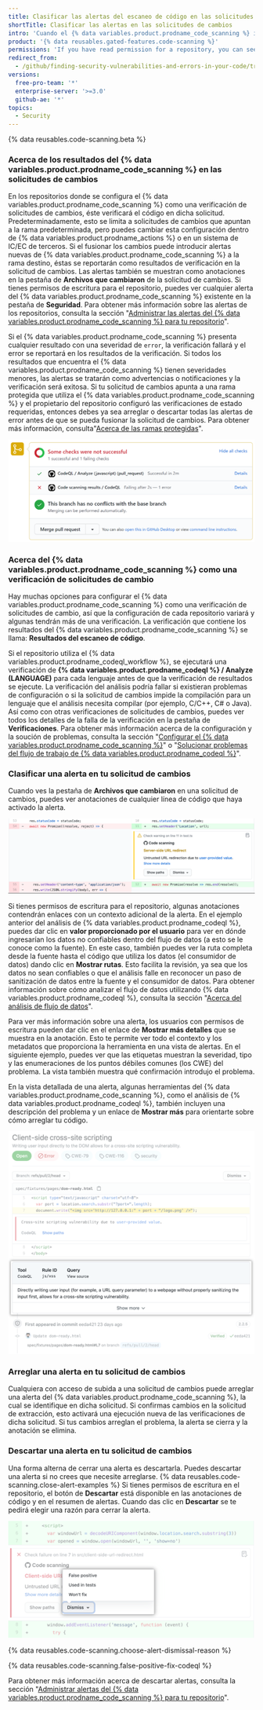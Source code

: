```yaml
---
title: Clasificar las alertas del escaneo de código en las solicitudes de cambios
shortTitle: Clasificar las alertas en las solicitudes de cambios
intro: 'Cuando el {% data variables.product.prodname_code_scanning %} identifica un problema en una solicitud de extracción, puedes revisar el código que se ha resaltado y resolver la alerta.'
product: '{% data reusables.gated-features.code-scanning %}'
permissions: 'If you have read permission for a repository, you can see annotations on pull requests. With write permission, you can see detailed information and resolve {% data variables.product.prodname_code_scanning %} alerts for that repository.'
redirect_from:
  - /github/finding-security-vulnerabilities-and-errors-in-your-code/triaging-code-scanning-alerts-in-pull-requests
versions:
  free-pro-team: '*'
  enterprise-server: '>=3.0'
  github-ae: '*'
topics:
  - Security
---
```


<!--For this article in earlier GHES versions, see /content/github/finding-security-vulnerabilities-and-errors-in-your-code-->

{% data reusables.code-scanning.beta %}

### Acerca de los resultados del {% data variables.product.prodname_code_scanning %} en las solicitudes de cambios

En los repositorios donde se configura el {% data variables.product.prodname_code_scanning %} como una verificación de solicitudes de cambios, éste verificará el código en dicha solicitud. Predeterminadamente, esto se limita a solicitudes de cambios que apuntan a la rama predeterminada, pero puedes cambiar esta configuración dentro de {% data variables.product.prodname_actions %} o en un sistema de IC/EC de terceros. Si el fusionar los cambios puede introducir alertas nuevas de {% data variables.product.prodname_code_scanning %} a la rama destino, éstas se reportarán como resultados de verificación en la solicitud de cambios. Las alertas también se muestran como anotaciones en la pestaña de **Archivos que cambiaron** de la solicitud de cambios. Si tienes permisos de escritura para el repositorio, puedes ver cualquier alerta del {% data variables.product.prodname_code_scanning %} existente en la pestaña de **Seguridad**. Para obtener más información sobre las alertas de los repositorios, consulta la sección "[Administrar las alertas del {% data variables.product.prodname_code_scanning %} para tu repositorio](/code-security/secure-coding/managing-code-scanning-alerts-for-your-repository)".

Si el {% data variables.product.prodname_code_scanning %} presenta cualquier resultado con una severidad de `error`, la verificación fallará y el error se reportará en los resultados de la verificación. Si todos los resultados que encuentra el {% data variables.product.prodname_code_scanning %} tienen severidades menores, las alertas se tratarán como advertencias o notificaciones y la verificación será exitosa. Si tu solicitud de cambios apunta a una rama protegida que utiliza el {% data variables.product.prodname_code_scanning %} y el propietario del repositorio configuró las verificaciones de estado requeridas, entonces debes ya sea arreglar o descartar todas las alertas de error antes de que se pueda fusionar la solicitud de cambios. Para obtener más información, consulta"[Acerca de las ramas protegidas](/github/administering-a-repository/about-protected-branches#require-status-checks-before-merging)".

![Verificación fallida del {% data variables.product.prodname_code_scanning %} en una solicitud de cambios](/assets/images/help/repository/code-scanning-check-failure.png)

### Acerca del {% data variables.product.prodname_code_scanning %} como una verificación de solicitudes de cambio

Hay muchas opciones para configurar el {% data variables.product.prodname_code_scanning %} como una verificación de solicitudes de cambio, así que la configuración de cada repositorio variará y algunas tendrán más de una verificación. La verificación que contiene los resultados del {% data variables.product.prodname_code_scanning %} se llama: **Resultados del escaneo de código**.

Si el repositorio utiliza el {% data variables.product.prodname_codeql_workflow %}, se ejecutará una verificación de **{% data variables.product.prodname_codeql %} / Analyze (LANGUAGE)** para cada lenguaje antes de que la verificación de resultados se ejecute. La verificación del análisis podría fallar si existieran problemas de configuración o si la solicitud de cambios impide la compilación para un lenguaje que el análisis necesita compilar (por ejemplo, C/C++, C# o Java). Así como con otras verificaciones de solicitudes de cambios, puedes ver todos los detalles de la falla de la verificación en la pestaña de **Verificaciones**. Para obtener más información acerca de la configuración y la soución de problemas, consulta la sección "[Configurar el {% data variables.product.prodname_code_scanning %}](/code-security/secure-coding/configuring-code-scanning)" o "[Solucionar problemas del flujo de trabajo de {% data variables.product.prodname_codeql %}](/code-security/secure-coding/troubleshooting-the-codeql-workflow)".

### Clasificar una alerta en tu solicitud de cambios

Cuando ves la pestaña de **Archivos que cambiaron** en una solicitud de cambios, puedes ver anotaciones de cualquier línea de código que haya activado la alerta.

![Anotación de alerta dentro de un diff de una solicitud de cambios](/assets/images/help/repository/code-scanning-pr-annotation.png)

Si tienes permisos de escritura para el repositorio, algunas anotaciones contendrán enlaces con un contexto adicional de la alerta. En el ejemplo anterior del análisis de {% data variables.product.prodname_codeql %}, puedes dar clic en **valor proporcionado por el usuario** para ver en dónde ingresarían los datos no confiables dentro del flujo de datos (a esto se le conoce como la fuente). En este caso, también puedes ver la ruta completa desde la fuente hasta el código que utiliza los datos (el consumidor de datos) dando clic en **Mostrar rutas**. Esto facilita la revisión, ya sea que los datos no sean confiables o que el análisis falle en reconocer un paso de sanitización de datos entre la fuente y el consumidor de datos. Para obtener información sobre cómo analizar el flujo de datos utilizando {% data variables.product.prodname_codeql %}, consulta la sección "[Acerca del análisis de flujo de datos](https://codeql.github.com/docs/writing-codeql-queries/about-data-flow-analysis/)".

Para ver más información sobre una alerta, los usuarios con permisos de escritura pueden dar clic en el enlace de **Mostrar más detalles** que se muestra en la anotación. Esto te permite ver todo el contexto y los metadatos que proporciona la herramienta en una vista de alertas. En el siguiente ejemplo, puedes ver que las etiquetas muestran la severidad, tipo y las enumeraciones de los puntos débiles comunes (los CWE) del problema. La vista también muestra qué confirmación introdujo el problema.

En la vista detallada de una alerta, algunas herramientas del {% data variables.product.prodname_code_scanning %}, como el análisis de {% data variables.product.prodname_codeql %}, también incluyen una descripción del problema y un enlace de **Mostrar más** para orientarte sobre cómo arreglar tu código.

![Descripción de alerta y enlace para mostrar más información](/assets/images/help/repository/code-scanning-pr-alert.png)

### Arreglar una alerta en tu solicitud de cambios

Cualquiera con acceso de subida a una solicitud de cambios puede arreglar una alerta del {% data variables.product.prodname_code_scanning %}, la cual se identifique en dicha solicitud. Si confirmas cambios en la solicitud de extracción, esto activará una ejecución nueva de las verificaciones de dicha solicitud. Si tus cambios arreglan el problema, la alerta se cierra y la anotación se elimina.

### Descartar una alerta en tu solicitud de cambios

Una forma alterna de cerrar una alerta es descartarla. Puedes descartar una alerta si no crees que necesite arreglarse. {% data reusables.code-scanning.close-alert-examples %} Si tienes permisos de escritura en el repositorio, el botón de **Descartar** está disponible en las anotaciones de código y en el resumen de alertas. Cuando das clic en **Descartar** se te pedirá elegir una razón para cerrar la alerta.

![Elegir una razón para descartar una alerta](/assets/images/help/repository/code-scanning-alert-close-drop-down.png)

{% data reusables.code-scanning.choose-alert-dismissal-reason %}

{% data reusables.code-scanning.false-positive-fix-codeql %}

Para obtener más información acerca de descartar alertas, consulta la sección "[Administrar alertas del {% data variables.product.prodname_code_scanning %} para tu repositorio](/code-security/secure-coding/managing-code-scanning-alerts-for-your-repository#dismissing-or-deleting-alerts)".
